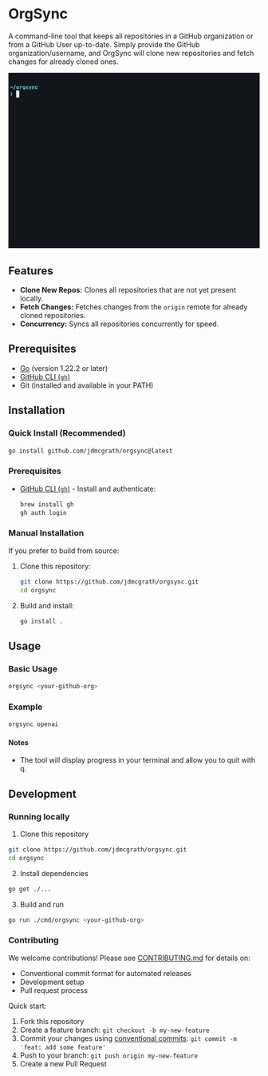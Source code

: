 # OrgSync

A command-line tool that keeps all repositories in a GitHub organization or from a GitHub User up-to-date. Simply provide the GitHub organization/username, and OrgSync will clone new repositories and fetch changes for already cloned ones.

![OrgSync Demo](./orgsync.gif)

## Features
- **Clone New Repos:** Clones all repositories that are not yet present locally.
- **Fetch Changes:** Fetches changes from the `origin` remote for already cloned repositories.
- **Concurrency:** Syncs all repositories concurrently for speed.

## Prerequisites
- [Go](https://golang.org/dl/) (version 1.22.2 or later)
- [GitHub CLI (`gh`)](https://cli.github.com/)
- Git (installed and available in your PATH)

## Installation

### Quick Install (Recommended)
```bash
go install github.com/jdmcgrath/orgsync@latest
```

### Prerequisites
- [GitHub CLI (`gh`)](https://cli.github.com/) - Install and authenticate:
   ```bash
   brew install gh
   gh auth login
   ```

### Manual Installation
If you prefer to build from source:
1. Clone this repository:
   ```bash
   git clone https://github.com/jdmcgrath/orgsync.git
   cd orgsync 
   ```
2. Build and install:
   ```bash
   go install .
   ```

## Usage
### Basic Usage
```bash
orgsync <your-github-org>
```
### Example
```bash
orgsync openai
```
#### Notes
- The tool will display progress in your terminal and allow you to quit with q.

## Development
### Running locally
1. Clone this repository
```bash
git clone https://github.com/jdmcgrath/orgsync.git
cd orgsync 
```
2. Install dependencies
```bash
go get ./...
```
3. Build and run
```bash
go run ./cmd/orgsync <your-github-org>
```

### Contributing
We welcome contributions! Please see [CONTRIBUTING.md](CONTRIBUTING.md) for details on:
- Conventional commit format for automated releases
- Development setup
- Pull request process

Quick start:
1. Fork this repository
2. Create a feature branch: `git checkout -b my-new-feature`
3. Commit your changes using [conventional commits](https://www.conventionalcommits.org/): `git commit -m 'feat: add some feature'`
4. Push to your branch: `git push origin my-new-feature`
5. Create a new Pull Request